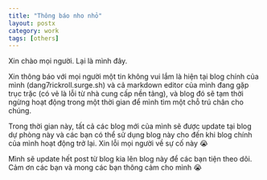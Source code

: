 ```yaml
---
title: "Thông báo nho nhỏ"
layout: postx
category: work
tags: [others]
---
```


Xin chào mọi người. Lại là mình đây.

Xin thông báo với mọi người một tin không vui lắm là hiện tại blog chính của mình (dang7rickroll.surge.sh) và cả markdown editor của mình đang gặp trục trặc (có vẻ là lỗi từ nhà cung cấp nền tảng), và blog đó sẽ tạm thời ngừng hoạt động trong một thời gian để mình tìm một chỗ trú chân cho chúng.

Trong thời gian này, tất cả các blog mới của mình sẽ được update tại blog dự phòng này và các bạn có thể sử dụng blog này cho đến khi blog chính của mình hoạt động trở lại. Xin lỗi mọi người về sự cố này 😭

Mình sẽ update hết post từ blog kia lên blog này để các bạn tiện theo dõi. Cảm ơn các bạn và mong các bạn thông cảm cho mình 😭

